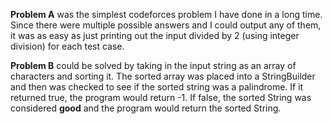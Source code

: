 **Problem A** was the simplest codeforces problem I have done in a long time. Since there were multiple possible answers and I could output any of them, it was as easy as just printing out the input divided by 2 (using integer division) for each test case.

**Problem B** could be solved by taking in the input string as an array of characters and sorting it. The sorted array was placed into a StringBuilder and then was checked to see if the sorted string was a palindrome. If it returned true, the program would return -1. If false, the sorted String was considered **good** and the program would return the sorted String.
